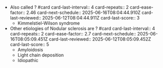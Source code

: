 - Also called ? #card
  card-last-interval:: 4
  card-repeats:: 2
  card-ease-factor:: 2.46
  card-next-schedule:: 2025-06-16T08:04:44.910Z
  card-last-reviewed:: 2025-06-12T08:04:44.911Z
  card-last-score:: 3
	- Kimmelstiel-Wilson syndrome
- Other etiologies of Nodular sclerosis are ? #card
  card-last-interval:: 4
  card-repeats:: 2
  card-ease-factor:: 2.7
  card-next-schedule:: 2025-06-16T08:05:09.451Z
  card-last-reviewed:: 2025-06-12T08:05:09.452Z
  card-last-score:: 5
	- Amyloidosis
	- Light chain deposition
	- Idiopathic